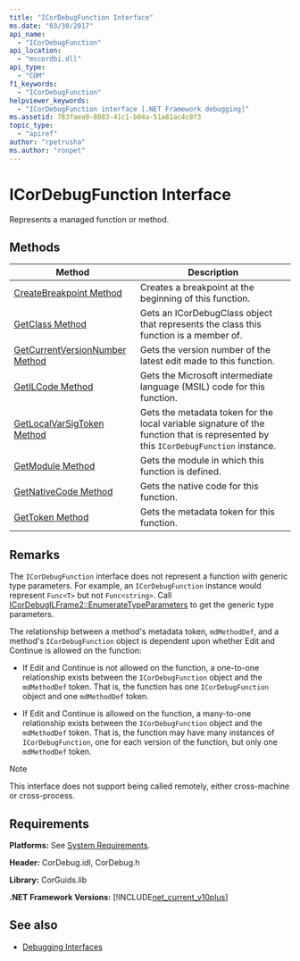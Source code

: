 ```yaml
---
title: "ICorDebugFunction Interface"
ms.date: "03/30/2017"
api_name: 
  - "ICorDebugFunction"
api_location: 
  - "mscordbi.dll"
api_type: 
  - "COM"
f1_keywords: 
  - "ICorDebugFunction"
helpviewer_keywords: 
  - "ICorDebugFunction interface [.NET Framework debugging]"
ms.assetid: 783faea9-8083-41c1-b04a-51a81ac4c8f3
topic_type: 
  - "apiref"
author: "rpetrusha"
ms.author: "ronpet"
---
```

# ICorDebugFunction Interface

Represents a managed function or method.  
  
## Methods  
  
|Method|Description|  
|------------|-----------------|  
|[CreateBreakpoint Method](../../../../docs/framework/unmanaged-api/debugging/icordebugfunction-createbreakpoint-method.md)|Creates a breakpoint at the beginning of this function.|  
|[GetClass Method](../../../../docs/framework/unmanaged-api/debugging/icordebugfunction-getclass-method.md)|Gets an ICorDebugClass object that represents the class this function is a member of.|  
|[GetCurrentVersionNumber Method](../../../../docs/framework/unmanaged-api/debugging/icordebugfunction-getcurrentversionnumber-method.md)|Gets the version number of the latest edit made to this function.|  
|[GetILCode Method](../../../../docs/framework/unmanaged-api/debugging/icordebugfunction-getilcode-method.md)|Gets the Microsoft intermediate language (MSIL) code for this function.|  
|[GetLocalVarSigToken Method](../../../../docs/framework/unmanaged-api/debugging/icordebugfunction-getlocalvarsigtoken-method.md)|Gets the metadata token for the local variable signature of the function that is represented by this `ICorDebugFunction` instance.|  
|[GetModule Method](../../../../docs/framework/unmanaged-api/debugging/icordebugfunction-getmodule-method.md)|Gets the module in which this function is defined.|  
|[GetNativeCode Method](../../../../docs/framework/unmanaged-api/debugging/icordebugfunction-getnativecode-method.md)|Gets the native code for this function.|  
|[GetToken Method](../../../../docs/framework/unmanaged-api/debugging/icordebugfunction-gettoken-method.md)|Gets the metadata token for this function.|  
  
## Remarks  
 The `ICorDebugFunction` interface does not represent a function with generic type parameters. For example, an `ICorDebugFunction` instance would represent `Func<T>` but not `Func<string>`. Call [ICorDebugILFrame2::EnumerateTypeParameters](../../../../docs/framework/unmanaged-api/debugging/icordebugilframe2-enumeratetypeparameters-method.md) to get the generic type parameters.  
  
 The relationship between a method's metadata token, `mdMethodDef`, and a method's `ICorDebugFunction` object is dependent upon whether Edit and Continue is allowed on the function:  
  
-   If Edit and Continue is not allowed on the function, a one-to-one relationship exists between the `ICorDebugFunction` object and the `mdMethodDef` token. That is, the function has one `ICorDebugFunction` object and one `mdMethodDef` token.  
  
-   If Edit and Continue is allowed on the function, a many-to-one relationship exists between the `ICorDebugFunction` object and the `mdMethodDef` token. That is, the function may have many instances of `ICorDebugFunction`, one for each version of the function, but only one `mdMethodDef` token.  
  
> [!NOTE]
>  This interface does not support being called remotely, either cross-machine or cross-process.  
  
## Requirements  
 **Platforms:** See [System Requirements](../../../../docs/framework/get-started/system-requirements.md).  
  
 **Header:** CorDebug.idl, CorDebug.h  
  
 **Library:**  CorGuids.lib  
  
 **.NET Framework Versions:** [!INCLUDE[net_current_v10plus](../../../../includes/net-current-v10plus-md.md)]  
  
## See also

- [Debugging Interfaces](../../../../docs/framework/unmanaged-api/debugging/debugging-interfaces.md)
